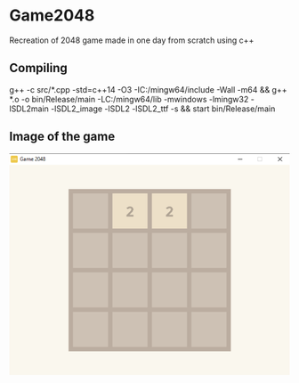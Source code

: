 # Game2048
<p>
  Recreation of 2048 game made in one day from scratch using c++
</p>
<h2>Compiling</h2>

g++ -c src/*.cpp -std=c++14 -O3 -IC:/mingw64/include -Wall -m64 && g++ *.o -o bin/Release/main -LC:/mingw64/lib -mwindows -lmingw32 -lSDL2main -lSDL2_image -lSDL2 -lSDL2_ttf -s && start bin/Release/main

<h2>Image of the game</h2>
<img src="Image.PNG">
